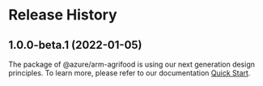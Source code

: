 # Release History
    
## 1.0.0-beta.1 (2022-01-05)

The package of @azure/arm-agrifood is using our next generation design principles. To learn more, please refer to our documentation [Quick Start](https://aka.ms/js-track2-quickstart).
